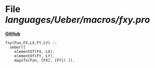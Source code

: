 # File _languages/Ueber/macros/fxy.pro_
**[GitHub](https://github.com/softlang/yas/blob/master/languages/Ueber/macros/fxy.pro)**
```
fxy(Fun,FX,LX,FY,LY) :-
  ueber([
    elementOf(FX, LX),
    elementOf(FY, LY),
    mapsTo(Fun, [FX], [FY]) ]).
```
